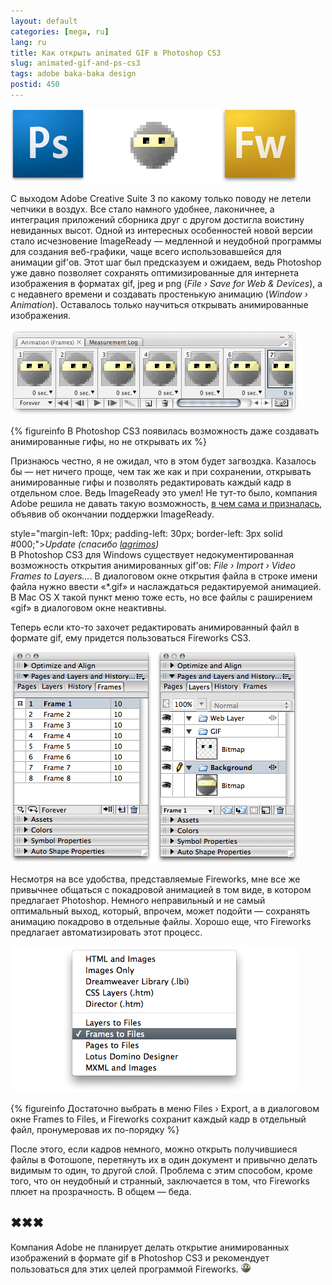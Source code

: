 ```yaml
---
layout: default
categories: [mega, ru]
lang: ru
title: Как открыть animated GIF в Photoshop CS3
slug: animated-gif-and-ps-cs3
tags: adobe baka-baka design 
postid: 450
---
```

<img src='/o_O/animated-gif-and-ps-cs3/ninjathoughts.gif' alt='Ninja!!!!'  width="460" height="118"/>

С выходом Adobe Creative Suite 3 по какому только поводу не летели чепчики в воздух. Все стало намного удобнее, лаконичнее, а интеграция приложений сборника друг с другом достигла воистину невиданных высот. Одной из интересных особенностей новой версии стало исчезновение ImageReady — медленной и неудобной программы для создания веб-графики, чаще всего использовавшейся для анимации gif'ов. Этот шаг был предсказуем и ожидаем, ведь Photoshop уже давно позволяет сохранять оптимизированные для интернета изображения в форматах gif, jpeg и png (<i>File › Save for Web & Devices</i>), а с недавнего времени и создавать простенькую анимацию (<i>Window › Animation</i>). Оставалось только научиться открывать анимированные изображения.
<!--more-->
<img src='/o_O/animated-gif-and-ps-cs3/photoshoptimeline.png' alt='Photoshop animated gif timeline'  width="460" height="137"/>


{% figureinfo В Photoshop CS3 появилась возможность даже создавать анимированные гифы, но не открывать их %}



Признаюсь честно, я не ожидал, что в этом будет загвоздка. Казалось бы — нет ничего проще, чем так же как и при сохранении, открывать анимированные гифы и позволять редактировать каждый кадр в отдельном слое. Ведь ImageReady это умел! Не тут-то было, компания Adobe решила не давать такую возможность, <a href="http://kb.adobe.com/selfservice/viewContent.do?externalId=kb400887">в чем сама и призналась</a>, объявив об окончании поддержки ImageReady.


style="margin-left: 10px; padding-left: 30px; border-left: 3px solid #000;"><i>Update (спасибо <a href="http://leprosorium.ru/users/4666">lagrimos</a>)</i><br />В Photoshop CS3 для Windows существует недокументированная возможность открытия анимированных gif'ов: <i>File › Import › Video Frames to Layers…</i>. В диалоговом окне открытия файла в строке имени файла нужно ввести «*.gif» и наслаждаться редактируемой анимацией. В Mac OS X такой пункт меню тоже есть, но все файлы с раширением «gif» в диалоговом окне неактивны.</p>

Теперь если кто-то захочет редактировать анимированный файл в формате gif, ему придется пользоваться Fireworks CS3.

<img src='/o_O/animated-gif-and-ps-cs3/fwpanels.png' alt='Fireworks CS3 panels'  width="460" height="338"/>
<p 
{% figureinfo Fireworks позволяет не только редактировать анимацию покадрово (слева), но еще и четко отслеживать изменения между кадрами, разделяя каждый из них на слои %}



Несмотря на все удобства, представляемые Fireworks, мне все же привычнее общаться с покадровой анимацией в том виде, в котором предлагает Photoshop. Немного неправильный и не самый оптимальный выход, который, впрочем, может подойти — сохранять анимацию покадрово в отдельные файлы. Хорошо еще, что Fireworks предлагает автоматизировать этот процесс.

<img src='/o_O/animated-gif-and-ps-cs3/save_as.png' alt='Files › Export'  width="460" height="234"/>


{% figureinfo Достаточно выбрать в меню Files › Export, а в диалоговом окне Frames to Files, и Fireworks сохранит каждый кадр в отдельный файл, пронумеровав их по-порядку %}



После этого, если кадров немного, можно открыть получившиеся файлы в Фотошопе, перетянуть их в один документ и привычно делать видимым то один, то другой слой. Проблема с этим способом, кроме того, что он неудобный и странный, заключается в том, что Fireworks плюет на прозрачность. В общем — беда.



## ✖✖✖

Компания Adobe не планирует делать открытие анимированных изображений в формате gif в Photoshop CS3 и рекомендует пользоваться для этих целей программой Fireworks. <img src='/o_O/animated-gif-and-ps-cs3/ninja.gif' alt='ninja from dirty.ru'  width="15" height="15"/>
